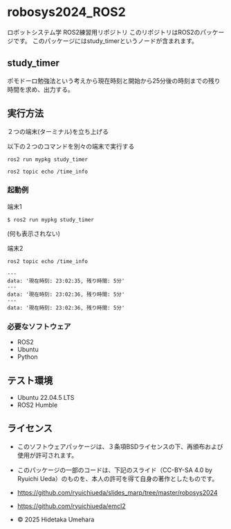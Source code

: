 # robosys2024_ROS2

ロボットシステム学 ROS2練習用リポジトリ
このリポジトリはROS2のパッケージです。
このパッケージにはstudy_timerというノードが含まれます。

## study_timer

ポモドーロ勉強法という考えから現在時刻と開始から25分後の時刻までの残り時間を求め、出力する。

## 実行方法

２つの端末(ターミナル)を立ち上げる

以下の２つのコマンドを別々の端末で実行する

```
ros2 run mypkg study_timer
```

```
ros2 topic echo /time_info
```

### 起動例

端末1

```
$ ros2 run mypkg study_timer
```

(何も表示されない)


端末2

```
ros2 topic echo /time_info
```

```
---
data: '現在時刻: 23:02:35, 残り時間: 5分'
---
data: '現在時刻: 23:02:36, 残り時間: 5分'
---
data: '現在時刻: 23:02:36, 残り時間: 5分'
```

### 必要なソフトウェア
* ROS2
* Ubuntu
* Python

## テスト環境
- Ubuntu 22.04.5 LTS
- ROS2 Humble

## ライセンス
- このソフトウェアパッケージは、３条項BSDライセンスの下、再頒布および使用が許可されます。
- このパッケージの一部のコードは、下記のスライド（CC-BY-SA 4.0 by Ryuichi Ueda）のものを、本人の許可を得て自身の著作としたものです。
- https://github.com/ryuichiueda/slides_marp/tree/master/robosys2024
- https://github.com/ryuichiueda/emcl2

- © 2025 Hidetaka Umehara
